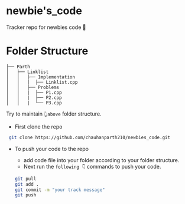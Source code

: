 # newbie's_code
Tracker repo for newbies code 🔰 
# Folder Structure
```
├── Parth
│   ├── Linklist
│   │   ├── Implementation
│   │   |  ├── Linklist.cpp
│   │   ├── Problems
│   │   |  ├── P1.cpp
│   │   |  ├── P2.cpp
│   │   |  └── P3.cpp
```
Try to maintain ```👆above``` folder structure.

- First clone the repo
 ```bash
  git clone https://github.com/chauhanparth210/newbies_code.git
 ```
 
 - To push your code to the repo
   - add code file into your folder according to your folder structure.
   - Next run the ```following 👇``` commands to push your code.
   
    ```bash
    git pull
    git add .
    git commit -m "your track message"
    git push
    ```
